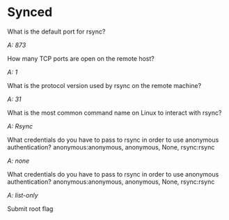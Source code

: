 Synced
=========================

What is the default port for rsync? 

_A: 873_

How many TCP ports are open on the remote host? 

_A: 1_

What is the protocol version used by rsync on the remote machine? 

_A: 31_

What is the most common command name on Linux to interact with rsync? 

_A: Rsync_

What credentials do you have to pass to rsync in order to use anonymous authentication? anonymous:anonymous, anonymous, None, rsync:rsync 

_A: none_

What credentials do you have to pass to rsync in order to use anonymous authentication? anonymous:anonymous, anonymous, None, rsync:rsync 

_A: list-only_

Submit root flag 
<br>
